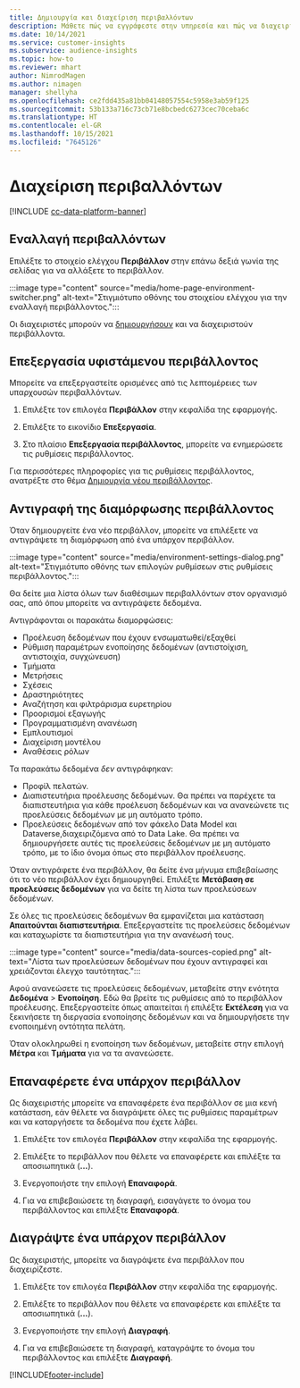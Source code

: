 ```yaml
---
title: Δημιουργία και διαχείριση περιβαλλόντων
description: Μάθετε πώς να εγγράφεστε στην υπηρεσία και πώς να διαχειρίζεστε περιβάλλοντα.
ms.date: 10/14/2021
ms.service: customer-insights
ms.subservice: audience-insights
ms.topic: how-to
ms.reviewer: mhart
author: NimrodMagen
ms.author: nimagen
manager: shellyha
ms.openlocfilehash: ce2fdd435a81bb04148057554c5958e3ab59f125
ms.sourcegitcommit: 53b133a716c73cb71e8bcbedc6273cec70ceba6c
ms.translationtype: HT
ms.contentlocale: el-GR
ms.lasthandoff: 10/15/2021
ms.locfileid: "7645126"
---
```

# <a name="manage-environments"></a>Διαχείριση περιβαλλόντων

[!INCLUDE [cc-data-platform-banner](../includes/cc-data-platform-banner.md)]

## <a name="switch-environments"></a>Εναλλαγή περιβαλλόντων

Επιλέξτε το στοιχείο ελέγχου **Περιβάλλον** στην επάνω δεξιά γωνία της σελίδας για να αλλάξετε το περιβάλλον.

:::image type="content" source="media/home-page-environment-switcher.png" alt-text="Στιγμιότυπο οθόνης του στοιχείου ελέγχου για την εναλλαγή περιβάλλοντος.":::

Οι διαχειριστές μπορούν να [δημιουργήσουν](create-environment.md) και να διαχειριστούν περιβάλλοντα.

## <a name="edit-an-existing-environment"></a>Επεξεργασία υφιστάμενου περιβάλλοντος

Μπορείτε να επεξεργαστείτε ορισμένες από τις λεπτομέρειες των υπαρχουσών περιβαλλόντων.

1.  Επιλέξτε τον επιλογέα **Περιβάλλον** στην κεφαλίδα της εφαρμογής.

2.  Επιλέξτε το εικονίδιο **Επεξεργασία**.

3. Στο πλαίσιο **Επεξεργασία περιβάλλοντος**, μπορείτε να ενημερώσετε τις ρυθμίσεις περιβάλλοντος.

Για περισσότερες πληροφορίες για τις ρυθμίσεις περιβάλλοντος, ανατρέξτε στο θέμα [Δημιουργία νέου περιβάλλοντος](create-environment.md).

## <a name="copy-the-environment-configuration"></a>Αντιγραφή της διαμόρφωσης περιβάλλοντος

Όταν δημιουργείτε ένα νέο περιβάλλον, μπορείτε να επιλέξετε να αντιγράψετε τη διαμόρφωση από ένα υπάρχον περιβάλλον. 

:::image type="content" source="media/environment-settings-dialog.png" alt-text="Στιγμιότυπο οθόνης των επιλογών ρυθμίσεων στις ρυθμίσεις περιβάλλοντος.":::

Θα δείτε μια λίστα όλων των διαθέσιμων περιβαλλόντων στον οργανισμό σας, από όπου μπορείτε να αντιγράψετε δεδομένα.

Αντιγράφονται οι παρακάτω διαμορφώσεις:

- Προέλευση δεδομένων που έχουν ενσωματωθεί/εξαχθεί
- Ρύθμιση παραμέτρων ενοποίησης δεδομένων (αντιστοίχιση, αντιστοιχία, συγχώνευση)
- Τμήματα
- Μετρήσεις
- Σχέσεις
- Δραστηριότητες
- Αναζήτηση και φιλτράρισμα ευρετηρίου
- Προορισμοί εξαγωγής
- Προγραμματισμένη ανανέωση
- Εμπλουτισμοί
- Διαχείριση μοντέλου
- Αναθέσεις ρόλων

Τα παρακάτω δεδομένα *δεν* αντιγράφηκαν:

- Προφίλ πελατών.
- Διαπιστευτήρια προέλευσης δεδομένων. Θα πρέπει να παρέχετε τα διαπιστευτήρια για κάθε προέλευση δεδομένων και να ανανεώνετε τις προελεύσεις δεδομένων με μη αυτόματο τρόπο.
- Προελεύσεις δεδομένων από τον φάκελο Data Model και Dataverse,διαχειριζόμενα από το Data Lake. Θα πρέπει να δημιουργήσετε αυτές τις προελεύσεις δεδομένων με μη αυτόματο τρόπο, με το ίδιο όνομα όπως στο περιβάλλον προέλευσης.

Όταν αντιγράφετε ένα περιβάλλον, θα δείτε ένα μήνυμα επιβεβαίωσης ότι το νέο περιβάλλον έχει δημιουργηθεί. Επιλέξτε **Μετάβαση σε προελεύσεις δεδομένων** για να δείτε τη λίστα των προελεύσεων δεδομένων.

Σε όλες τις προελεύσεις δεδομένων θα εμφανίζεται μια κατάσταση **Απαιτούνται διαπιστευτήρια**. Επεξεργαστείτε τις προελεύσεις δεδομένων και καταχωρίστε τα διαπιστευτήρια για την ανανέωσή τους.

:::image type="content" source="media/data-sources-copied.png" alt-text="Λίστα των προελεύσεων δεδομένων που έχουν αντιγραφεί και χρειάζονται έλεγχο ταυτότητας.":::

Αφού ανανεώσετε τις προελεύσεις δεδομένων, μεταβείτε στην ενότητα **Δεδομένα** > **Ενοποίηση**. Εδώ θα βρείτε τις ρυθμίσεις από το περιβάλλον προέλευσης. Επεξεργαστείτε όπως απαιτείται ή επιλέξτε **Εκτέλεση** για να ξεκινήσετε τη διεργασία ενοποίησης δεδομένων και να δημιουργήσετε την ενοποιημένη οντότητα πελάτη.

Όταν ολοκληρωθεί η ενοποίηση των δεδομένων, μεταβείτε στην επιλογή **Μέτρα** και **Τμήματα** για να τα ανανεώσετε.

## <a name="reset-an-existing-environment"></a>Επαναφέρετε ένα υπάρχον περιβάλλον

Ως διαχειριστής μπορείτε να επαναφέρετε ένα περιβάλλον σε μια κενή κατάσταση, εάν θέλετε να διαγράψετε όλες τις ρυθμίσεις παραμέτρων και να καταργήσετε τα δεδομένα που έχετε λάβει.

1.  Επιλέξτε τον επιλογέα **Περιβάλλον** στην κεφαλίδα της εφαρμογής. 

2.  Επιλέξτε το περιβάλλον που θέλετε να επαναφέρετε και επιλέξτε τα αποσιωπητικά (**...**). 

3. Ενεργοποιήστε την επιλογή **Επαναφορά**. 

4.  Για να επιβεβαιώσετε τη διαγραφή, εισαγάγετε το όνομα του περιβάλλοντος και επιλέξτε **Επαναφορά**.

## <a name="delete-an-existing-environment"></a>Διαγράψτε ένα υπάρχον περιβάλλον

Ως διαχειριστής, μπορείτε να διαγράψετε ένα περιβάλλον που διαχειρίζεστε.

1.  Επιλέξτε τον επιλογέα **Περιβάλλον** στην κεφαλίδα της εφαρμογής.

2.  Επιλέξτε το περιβάλλον που θέλετε να επαναφέρετε και επιλέξτε τα αποσιωπητικά (**...**). 

3. Ενεργοποιήστε την επιλογή **Διαγραφή**. 

4.  Για να επιβεβαιώσετε τη διαγραφή, καταγράψτε το όνομα του περιβάλλοντος και επιλέξτε **Διαγραφή**.


[!INCLUDE[footer-include](../includes/footer-banner.md)]
